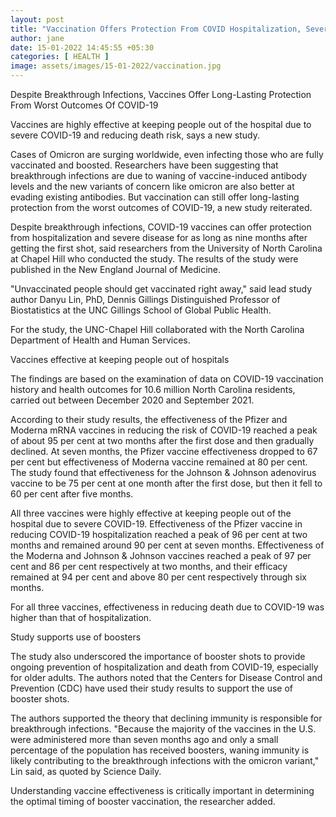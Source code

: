 ```yaml
---
layout: post
title: "Vaccination Offers Protection From COVID Hospitalization, Severe Disease For 9 Months: Study"
author: jane 
date: 15-01-2022 14:45:55 +05:30 
categories: [ HEALTH ] 
image: assets/images/15-01-2022/vaccination.jpg
---
```

Despite Breakthrough Infections, Vaccines Offer Long-Lasting Protection From Worst Outcomes Of COVID-19

Vaccines are highly effective at keeping people out of the hospital due to severe COVID-19 and reducing death risk, says a new study.





Cases of Omicron are surging worldwide, even infecting those who are fully vaccinated and boosted. Researchers have been suggesting that breakthrough infections are due to waning of vaccine-induced antibody levels and the new variants of concern like omicron are also better at evading existing antibodies. But vaccination can still offer long-lasting protection from the worst outcomes of COVID-19, a new study reiterated.

Despite breakthrough infections, COVID-19 vaccines can offer protection from hospitalization and severe disease for as long as nine months after getting the first shot, said researchers from the University of North Carolina at Chapel Hill who conducted the study. The results of the study were published in the New England Journal of Medicine.

"Unvaccinated people should get vaccinated right away," said lead study author Danyu Lin, PhD, Dennis Gillings Distinguished Professor of Biostatistics at the UNC Gillings School of Global Public Health.

For the study, the UNC-Chapel Hill collaborated with the North Carolina Department of Health and Human Services.

Vaccines effective at keeping people out of hospitals

The findings are based on the examination of data on COVID-19 vaccination history and health outcomes for 10.6 million North Carolina residents, carried out between December 2020 and September 2021.

According to their study results, the effectiveness of the Pfizer and Moderna mRNA vaccines in reducing the risk of COVID-19 reached a peak of about 95 per cent at two months after the first dose and then gradually declined. At seven months, the Pfizer vaccine effectiveness dropped to 67 per cent but effectiveness of Moderna vaccine remained at 80 per cent. The study found that effectiveness for the Johnson & Johnson adenovirus vaccine to be 75 per cent at one month after the first dose, but then it fell to 60 per cent after five months.

All three vaccines were highly effective at keeping people out of the hospital due to severe COVID-19. Effectiveness of the Pfizer vaccine in reducing COVID-19 hospitalization reached a peak of 96 per cent at two months and remained around 90 per cent at seven months. Effectiveness of the Moderna and Johnson & Johnson vaccines reached a peak of 97 per cent and 86 per cent respectively at two months, and their efficacy remained at 94 per cent and above 80 per cent respectively through six months.

For all three vaccines, effectiveness in reducing death due to COVID-19 was higher than that of hospitalization.

Study supports use of boosters

The study also underscored the importance of booster shots to provide ongoing prevention of hospitalization and death from COVID-19, especially for older adults. The authors noted that the Centers for Disease Control and Prevention (CDC) have used their study results to support the use of booster shots.

The authors supported the theory that declining immunity is responsible for breakthrough infections. "Because the majority of the vaccines in the U.S. were administered more than seven months ago and only a small percentage of the population has received boosters, waning immunity is likely contributing to the breakthrough infections with the omicron variant," Lin said, as quoted by Science Daily.

Understanding vaccine effectiveness is critically important in determining the optimal timing of booster vaccination, the researcher added.